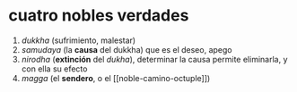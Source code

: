 # cuatro nobles verdades
1. *dukkha* (sufrimiento, malestar)
2. *samudaya* (la **causa** del dukkha) que es el deseo, apego
3. *nirodha* (**extinción** del *dukha*), determinar la causa permite eliminarla, y con ella su efecto
4. *magga* (el **sendero**, o el [[noble-camino-octuple]])
